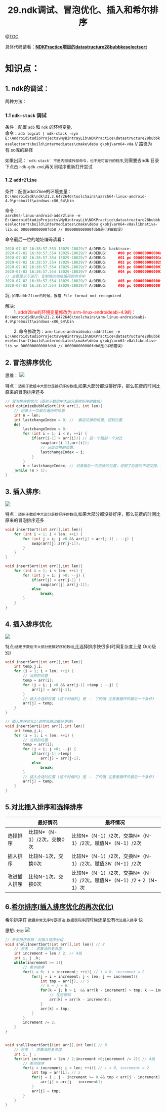 # <center>29.ndk调试、冒泡优化、插入和希尔排序<center>
@[TOC](数据结构和算法)

具体代码请看：**[NDKPractice项目的datastructure28bubbkeselectsort](https://github.com/EastUp/NDKPractice/tree/master/datastructure28bubbleselectsort)**

# 知识点：

## 1. ndk的调试：

两种方法：

###  1.1 `ndk-stack` 调试

条件：配置 `adb` 和 `ndk` 的环境变量.  
命令：`adb logcat | ndk-stack -sym E:\AndroidStudioProjects\MyBintrayLib\NDKPractice\datastructure28bubbkeselectsort\build\intermediates\cmake\debu
g\obj\arm64-v8a` // 路径为有.so库的路径

如果出现：`'ndk-stack' 不是内部或外部命令，也不是可运行的程序`,则需要去ndk 目录下点击 `ndk-gdb.cmd`,再关闭程序重新打开尝试


### 1.2 `addr2line`
条件：配置addr2line的环境变量：  
`D:\AndroidSdk\ndk\21.2.6472646\toolchains\aarch64-linux-android-4.9\prebuilt\windows-x86_64\bin`

命令：  
`aarch64-linux-android-addr2line -e E:\AndroidStudioProjects\MyBintrayLib\NDKPractice\datastructure28bubbkeselectsort\build\intermediates\cmake\debu
g\obj\arm64-v8a\libnative-lib.so 000000000000fdb8 // 000000000000fdb8是(详细错误)
`

命令最后一位的地址编码请看：
```c++
2020-07-02 16:38:57.553 18029-18029/? A/DEBUG: backtrace:
2020-07-02 16:38:57.554 18029-18029/? A/DEBUG:     #00 pc 000000000006a784  /system/lib64/libc.so (tgkill+8)
2020-07-02 16:38:57.554 18029-18029/? A/DEBUG:     #01 pc 000000000001db50  /system/lib64/libc.so (abort+88)
2020-07-02 16:38:57.554 18029-18029/? A/DEBUG:     #02 pc 000000000002532c  /system/lib64/libc.so (__libc_fatal+116)
2020-07-02 16:38:57.554 18029-18029/? A/DEBUG:     #03 pc 0000000000091c6c  /system/lib64/libc.so (ifree+812)
2020-07-02 16:38:57.554 18029-18029/? A/DEBUG:     #04 pc 0000000000091eec  /system/lib64/libc.so (je_free+120)
// 主要是以下这行，复制他的地址编码到命令中
2020-07-02 16:38:57.554 18029-18029/? A/DEBUG:     #05 pc 000000000000fdb8  /data/app/com.east.datastructure28bubbkeselectsort-Rq_huZaLg_y9lQEFGFjFuw==/lib/arm64/libnative-lib.so (Java_com_east_datastructure28bubbkeselectsort_MainActivity_stringFromJNI+192)
2020-07-02 16:38:57.554 18029-18029/? A/DEBUG:     #06 pc 000000000000f09c  /data/app/com.east.datastructure28bubbkeselectsort-Rq_huZaLg_y9lQEFGFjFuw==/oat/arm64/base.odex (offset 0xf000)

```

坑: `如果addr2line的时候，报错 File format not recognized`

解决:  
　　1. <font color=red>addr2line的环境变量修改为 arm-linux-androideabi-4.9的：</font>`D:\AndroidSdk\ndk\21.2.6472646\toolchains\arm-linux-androideabi-4.9\prebuilt\windows-x86_64\bin`

　　2. 命令修改为：`arm-linux-androideabi-addr2line -e E:\AndroidStudioProjects\MyBintrayLib\NDKPractice\datastructure28bubbkeselectsort\build\intermediates\cmake\debu
g\obj\arm64-v8a\libnative-lib.so 000000000000fdb8 // 000000000000fdb8是(详细错误)`

## 2. 冒泡排序优化

思维：
![](冒泡排序优化.png)

特点：`适用于数组中大部分是排好序的数组`,如果大部分都没排好序，那么花费的时间比原来的冒泡排序还多

```c++
// 冒泡排序的优化（适用于数组中大部分是排好序的数组）
void optimizeBubbleSort(int arr[], int len){
    // 记录上一次最后遍历的位置
    int n = len;
    int lastchangeIndex = 0; //  最后交换的位置，控制位置
    do{
        lastchangeIndex = 0;
        for (int i = 1; i < n; ++i) {
            if(arr[i-1] > arr[i]){ // 后一个跟前一个对比
                swap(arr[i-1],arr[i]);
                // 记录交换的位置，
                lastchangeIndex = i;
            }
        }
        n = lastchangeIndex; // 记录最后一次交换的位置，证明了后面的不用交换，顺序是对的，可以避免下次循环的判断
    }while (n > 1);
}
```

## 3. 插入排序:

![](插入排序.png)

特点：`适用于数组中大部分是排好序的数组`,如果大部分都没排好序，那么花费的时间比原来的冒泡排序还多

```c++
void insertSort(int arr[],int len){
    for (int i = 1; i < len; ++i) {
        for (int j = i; j >0 && arr[j] < arr[j-1] ; --j) {
            swap(arr[j],arr[j-1]);
        }
    }
}

void insertSort(int arr[],int len){
    for (int i = 1; i < len; ++i) {
        for (int j = i; j >0; --j) {
            if(arr[j] < arr[j-1] )
                swap(arr[j],arr[j-1]);
            else
                break;
        }
    }
}
```

## 4. 插入排序优化

![](插入排序优化.png)

特点:`适用于数组中大部分是排好序的数组`,比选择排序快很多(时间复杂度上是 O(n)级别)

```c++
void insertSort(int arr[],int len){
    int temp,j,i;
    for (i = 1; i < len; ++i) {
        // 当前的位置
        temp = arr[i];
        for (j = i; j >0 && arr[j-1] >temp ; --j) {
            arr[j] = arr[j-1];
        }
        // 插入合适的位置 (这个时候的j 是 -- 了的哦 注意看循环的最后一个条件)
        arr[j] = temp;
    }
}

// 插入排序优化1(这样会跳出循环更快)
void insertSort1(int arr[],int len){
    int temp,j,i;
    for (i = 1; i < len; ++i) {
        // 当前的位置
        temp = arr[i];
        for (j = i; j >0; --j) {
            if(arr[j-1] >temp)
                arr[j] = arr[j-1];
            else
                break;
        }
        // 插入合适的位置 (这个时候的j 是 -- 了的哦 注意看循环的最后一个条件)
        arr[j] = temp;
    }
}
```

## 5.对比插入排序和选择排序

| | 最好情况 | 最坏情况 |
| --------- | --------- | ------------- |
| 选择排序 | 比较N*（N-1）/2次，交换0次 | 比较N*（N-1）/2次，交换N*（N-1）/2次，赋值N*（N-1）/2次 |
| 插入排序 | 比较N-1次，交换0次 | 比较N*（N-1）/2次，交换N*（N-1）/2次，赋值3*N*（N-1）/2次 |
| 改进插入排序 | 比较N-1次，交换0次 | 比较N*（N-1）/2次，交换N*（N-1）/2次，赋值N*（N-1）/2 + 2（N-1）次 |

## 6.[希尔排序(插入排序优化的再次优化)](https://www.cnblogs.com/chengxiao/p/6104371.html)

希尔排序在 `数据非常无序时`是`首选`,`数据很有序`的时候还是没有`改进插入排序` 快

思想: `分治`
![](希尔排序.png)

```c++
// 希尔排序思想：对插入排序分组
void shellInsertSort(int arr[],int len){ // 8
    // 思考 ： 求算法的复杂度
    int increment = len / 2; // 4组
    int i, j ,k;
    while(increment >= 1){
        // 希尔排序
        for(i = 0; i < increment; ++i){ // i = 0, increment = 2
            for(j = i + increment; j < len; j += increment){
                int tmp = arr[j]; // 5
                // k = j = 6;
                for(k = j; k > i  && arr[k - increment] > tmp; k -= increment){
                    // 往后挪动
                    arr[k] = arr[k - increment];
                }
                arr[k] = tmp;
            }
        }
        increment /= 2;
    }
}


void shellInsertSort1(int arr[],int len){ // 8
    // 思考 ： 求算法的复杂度
    int i, j ;
    for(int increment = len / 2;increment >0;increment /= 2){ // 4组
        // 希尔排序
        for(i = increment; i < len; ++i){ // i = 0, increment = 2
            int tmp = arr[i]; // 5
            for(j = i ; j - increment >= 0 && tmp < arr[j - increment]; j -= increment){
                arr[j] = arr[j - increment];
            }
            arr[j] = tmp;
        }
    }
}

```























